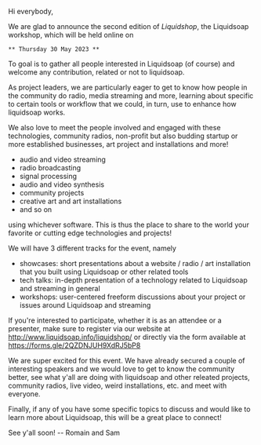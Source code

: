 Hi everybody,

We are glad to announce the second edition of *Liquidshop*, the Liquidsoap
workshop, which will be held online on

    ** Thursday 30 May 2023 **
    
To goal is to gather all people interested in Liquidsoap (of course) and welcome any contribution, related or not to liquidsoap.

As project leaders, we are particularly eager to get to know how people in the community do radio, media streaming and more,
learning about specific to certain tools or workflow that we could, in turn, use to enhance how liquidsoap works.

We also love to meet the people involved and engaged with these technologies, community radios, non-profit but also budding startup
or more established businesses, art project and installations and more!

- audio and video streaming
- radio broadcasting
- signal processing
- audio and video synthesis
- community projects
- creative art and art installations
- and so on

using whichever software. This is thus the place to share to the world your
favorite or cutting edge technologies and projects!

We will have 3 different tracks for the event, namely

- showcases: short presentations about a website / radio / art installation that
  you built using Liquidsoap or other related tools
- tech talks: in-depth presentation of a technology related to Liquidsoap and
  streaming in general
- workshops: user-centered freeform discussions about your project or issues
  around Liquidsoap and streaming
    
If you're interested to participate, whether it is as an attendee or a
presenter, make sure to register via our website at
http://www.liquidsoap.info/liquidshop/ or directly via the form available at
https://forms.gle/2QZDNJUH9XdRJ5bP8

We are super excited for this event. We have already secured a couple of
interesting speakers and we would love to get to know the community better, see
what y'all are doing with liquidsoap and other releated projects, community
radios, live video, weird installations, etc. and meet with everyone.

Finally, if any of you have some specific topics to discuss and would like to
learn more about Liquidsoap, this will be a great place to connect!

See y'all soon!
-- Romain and Sam
